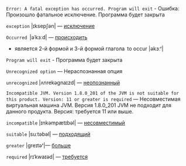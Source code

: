 `Error: A fatal exception has occurred. Program will exit` - Ошибка: Произошло фатальное исключение. Программа будет закрыта

`exception` |ɪksepʃən| — [исключение](https://www.collinsdictionary.com/dictionary/english/exception)

`Occurred` |əˈkɜːd| — [происходить](https://www.collinsdictionary.com/dictionary/english/occur)
- является 2-й формой и 3-й формой глагола to occur |əkɜːʳ|

`Program will exit` - Программа будет закрыта

`Unrecognized option` — Нераспознанная опция

`unrecognized` |ʌnrekəgnaɪzd| — [неопознанный](https://www.collinsdictionary.com/dictionary/english/unrecognized)

`Incompatible JVM. Version 1.8.0_201 of the JVM is not suitable for this product. Version: 11 or greater is required` —
Несовместимая виртуальная машина JVM. Версия 1.8.0_201 JVM не подходит для данного продукта. Версия: требуется 11 или выше.

`incompatible` |ɪnkəmpætɪbəl| — [несовместимый](https://www.collinsdictionary.com/dictionary/english/incompatible)

`suitable` |suːtəbəl| — [подходящий](https://www.collinsdictionary.com/dictionary/english/suitable)

`greater` |greɪtəʳ|— [больше](https://www.collinsdictionary.com/dictionary/english/greater)

`required` |rɪˈkwaɪəd| — [требуется](https://wooordhunt.ru/word/required)
